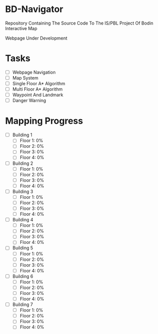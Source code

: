 # BD-Navigator
Repository Containing The Source Code To The IS/PBL Project Of Bodin Interactive Map

Webpage Under Development

# Tasks
- [ ] Webpage Navigation
- [ ] Map System
- [ ] Single Floor A* Algorithm
- [ ] Multi Floor A* Algorithm
- [ ] Waypoint And Landmark
- [ ] Danger Warning

# Mapping Progress
- [ ] Building 1 
  - [ ] Floor 1: 0%
  - [ ] Floor 2: 0%
  - [ ] Floor 3: 0%
  - [ ] Floor 4: 0%
- [ ] Building 2
  - [ ] Floor 1: 0%
  - [ ] Floor 2: 0%
  - [ ] Floor 3: 0%
  - [ ] Floor 4: 0%
- [ ] Building 3
  - [ ] Floor 1: 0%
  - [ ] Floor 2: 0%
  - [ ] Floor 3: 0%
  - [ ] Floor 4: 0%
- [ ] Building 4
  - [ ] Floor 1: 0%
  - [ ] Floor 2: 0%
  - [ ] Floor 3: 0%
  - [ ] Floor 4: 0%
- [ ] Building 5
  - [ ] Floor 1: 0%
  - [ ] Floor 2: 0%
  - [ ] Floor 3: 0%
  - [ ] Floor 4: 0%
- [ ] Building 6
  - [ ] Floor 1: 0%
  - [ ] Floor 2: 0%
  - [ ] Floor 3: 0%
  - [ ] Floor 4: 0%
- [ ] Building 7
  - [ ] Floor 1: 0%
  - [ ] Floor 2: 0%
  - [ ] Floor 3: 0%
  - [ ] Floor 4: 0%
